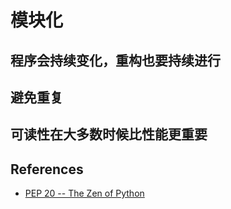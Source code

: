 # 模块化


## 程序会持续变化，重构也要持续进行

## 避免重复

## 可读性在大多数时候比性能更重要


## References
* [PEP 20 -- The Zen of Python](https://www.python.org/dev/peps/pep-0020/)